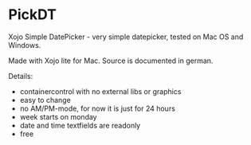 # PickDT
Xojo Simple DatePicker - very simple datepicker, tested on Mac OS and Windows. 

Made with Xojo lite for Mac. Source is documented in german.

Details:

- containercontrol with no external libs or graphics
- easy to change
- no AM/PM-mode, for now it is just for 24 hours
- week starts on monday
- date and time textfields are readonly
- free
